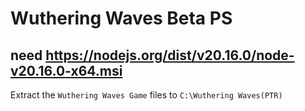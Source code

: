 # Wuthering Waves Beta PS 
need
https://nodejs.org/dist/v20.16.0/node-v20.16.0-x64.msi
----------------------------------------------------
Extract the ```Wuthering Waves Game``` files to ```C:\Wuthering Waves(PTR)```
